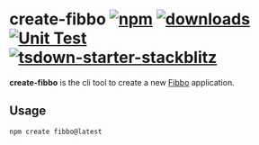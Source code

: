 # create-fibbo [![npm](https://img.shields.io/npm/v/create-fibbo.svg)](https://npmjs.com/package/create-fibbo) [![downloads](https://img.shields.io/npm/dm/create-fibbo.svg)](https://npmjs.com/package/create-fibbo) [![Unit Test](https://github.com/fibbojs/create-fibbo/actions/workflows/tests.yml/badge.svg)](https://github.com/gugustinette/create-fibbo/actions/workflows/tests.yml) [![tsdown-starter-stackblitz](https://developer.stackblitz.com/img/open_in_stackblitz_small.svg)](https://stackblitz.com/github/rolldown/tsdown-starter-stackblitz)

**create-fibbo** is the cli tool to create a new [Fibbo](https://fibbo.dev/) application.

## Usage

```bash
npm create fibbo@latest
```
